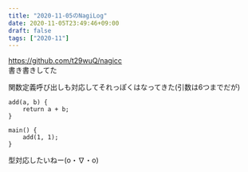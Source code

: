 ```yaml
---
title: "2020-11-05のNagiLog"
date: 2020-11-05T23:49:46+09:00
draft: false
tags: ["2020-11"]
---
```


https://github.com/t29wuQ/nagicc <br>
書き書きしてた <br>


関数定義呼び出しも対応してそれっぽくはなってきた(引数は6つまでだが)<br>
```
add(a, b) {
    return a + b;
}

main() {
    add(1, 1);
}
```

型対応したいねー(o・∇・o)